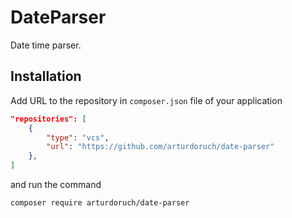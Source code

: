 # DateParser

Date time parser.

## Installation

Add URL to the repository in `composer.json` file of your application

```json
"repositories": [
    {
        "type": "vcs",
        "url": "https://github.com/arturdoruch/date-parser"
    },
]
```

and run the command

```sh
composer require arturdoruch/date-parser
```